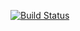 [![Build Status](https://travis-ci.org/derekrivers/vue-spa.svg?branch=master)](https://travis-ci.org/derekrivers/vue-spa)